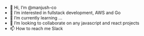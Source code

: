 - 👋 Hi, I’m @manjush-co
- 👀 I’m interested in fullstack development, AWS and Go
- 🌱 I’m currently learning ...
- 💞️ I’m looking to collaborate on any javascript and react projects
- 📫 How to reach me Slack

<!---
[@manjushsh](https://github.com/manjushsh)
manjush-infinexpartners-com/manjush-infinexpartners-com is a ✨ special ✨ repository because its `README.md` (this file) appears on your GitHub profile.
You can click the Preview link to take a look at your changes.
--->
